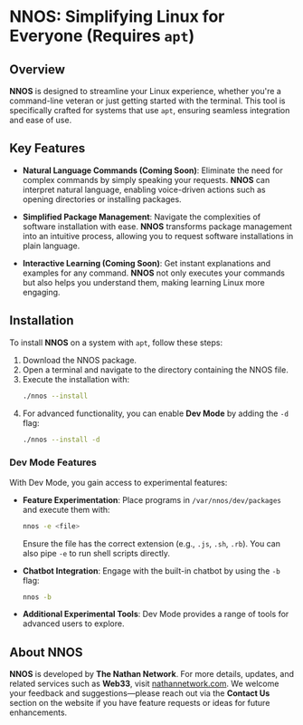 # NNOS: Simplifying Linux for Everyone (Requires `apt`)

## Overview

**NNOS** is designed to streamline your Linux experience, whether you're a command-line veteran or just getting started with the terminal. This tool is specifically crafted for systems that use `apt`, ensuring seamless integration and ease of use.

## Key Features

- **Natural Language Commands (Coming Soon)**: Eliminate the need for complex commands by simply speaking your requests. **NNOS** can interpret natural language, enabling voice-driven actions such as opening directories or installing packages.

- **Simplified Package Management**: Navigate the complexities of software installation with ease. **NNOS** transforms package management into an intuitive process, allowing you to request software installations in plain language.

- **Interactive Learning (Coming Soon)**: Get instant explanations and examples for any command. **NNOS** not only executes your commands but also helps you understand them, making learning Linux more engaging.

## Installation

To install **NNOS** on a system with `apt`, follow these steps:

1. Download the NNOS package.
2. Open a terminal and navigate to the directory containing the NNOS file.
3. Execute the installation with:
   ```bash
   ./nnos --install
   ```
4. For advanced functionality, you can enable **Dev Mode** by adding the `-d` flag:
   ```bash
   ./nnos --install -d
   ```

### Dev Mode Features

With Dev Mode, you gain access to experimental features:

- **Feature Experimentation**: Place programs in `/var/nnos/dev/packages` and execute them with:
  ```bash
  nnos -e <file>
  ```
  Ensure the file has the correct extension (e.g., `.js`, `.sh`, `.rb`). You can also pipe `-e` to run shell scripts directly.

- **Chatbot Integration**: Engage with the built-in chatbot by using the `-b` flag:
  ```bash
  nnos -b
  ```

- **Additional Experimental Tools**: Dev Mode provides a range of tools for advanced users to explore.

## About NNOS

**NNOS** is developed by **The Nathan Network**. For more details, updates, and related services such as **Web33**, visit [nathannetwork.com](http://nathannetwork.com). We welcome your feedback and suggestions—please reach out via the **Contact Us** section on the website if you have feature requests or ideas for future enhancements.
